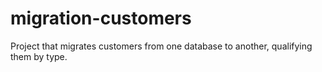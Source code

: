 # migration-customers
Project that migrates customers from one database to another, qualifying them by type.
